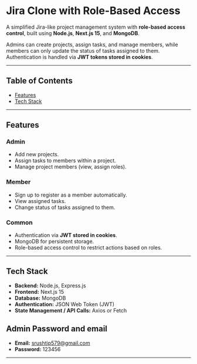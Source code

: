 # Jira Clone with Role-Based Access

A simplified Jira-like project management system with **role-based access control**, built using **Node.js**, **Next.js 15**, and **MongoDB**.  

Admins can create projects, assign tasks, and manage members, while members can only update the status of tasks assigned to them. Authentication is handled via **JWT tokens stored in cookies**.  

---

## Table of Contents

- [Features](#features)  
- [Tech Stack](#tech-stack)  

---

## Features

### Admin
- Add new projects.  
- Assign tasks to members within a project.  
- Manage project members (view, assign roles).  

### Member
- Sign up to register as a member automatically.  
- View assigned tasks.  
- Change status of tasks assigned to them.  

### Common
- Authentication via **JWT stored in cookies**.  
- MongoDB for persistent storage.  
- Role-based access control to restrict actions based on roles.  

---

## Tech Stack

- **Backend:** Node.js, Express.js  
- **Frontend:** Next.js 15  
- **Database:** MongoDB  
- **Authentication:** JSON Web Token (JWT)  
- **State Management / API Calls:** Axios or Fetch  

## Admin Password and email

- **Email:** srushtip579@gmail.com  
- **Password:** 123456 

---




